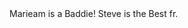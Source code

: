 <!doctype html>
<html>
<head>
	<meta charset="utf-8">
	<title>Coursera is Cool!</title>
</head>
<body>
Marieam is a Baddie! Steve is the Best fr.
</body>
</html>

